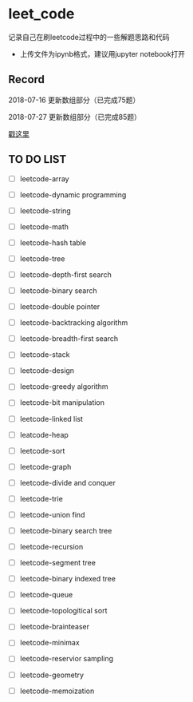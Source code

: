 # leet_code

记录自己在刷leetcode过程中的一些解题思路和代码

- 上传文件为ipynb格式，建议用jupyter notebook打开



## Record
2018-07-16 更新数组部分（已完成75题）

2018-07-27 更新数组部分（已完成85题）

[戳这里](https://github.com/lairen2006/leet_code/blob/master/array.ipynb)



## TO DO LIST

- [ ] leetcode-array
- [ ] leetcode-dynamic programming
- [ ] leetcode-string
- [ ] leetcode-math
- [ ] leetcode-hash table
- [ ] leetcode-tree
- [ ] leetcode-depth-first search
- [ ] leetcode-binary search
- [ ] leetcode-double pointer
- [ ] leetcode-backtracking algorithm
- [ ] leetcode-breadth-first search
- [ ] leetcode-stack
- [ ] leetcode-design
- [ ] leetcode-greedy algorithm
- [ ] leetcode-bit manipulation
- [ ] leetcode-linked list
- [ ] leatcode-heap
- [ ] leetcode-sort
- [ ] leetcode-graph
- [ ] leetcode-divide and conquer
- [ ] leetcode-trie
- [ ] leetcode-union find
- [ ] leetcode-binary search tree
- [ ] leetcode-recursion
- [ ] leetcode-segment tree
- [ ] leetcode-binary indexed tree
- [ ] leetcode-queue
- [ ] leetcode-topologitical sort
- [ ] leetcode-brainteaser
- [ ] leetcode-minimax
- [ ] leetcode-reservior sampling
- [ ] leetcode-geometry
- [ ] leetcode-memoization

